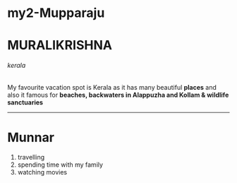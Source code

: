 # my2-Mupparaju
# MURALIKRISHNA
###### kerala
My favourite vacation spot is Kerala as it has many beautiful **places** and also it famous for **beaches, backwaters in Alappuzha and Kollam & wildlife sanctuaries**

---

# Munnar

1. travelling
2. spending time with my family 
3. watching movies 
   
